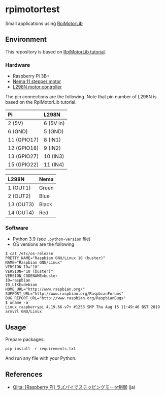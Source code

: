 # rpimotortest

Small applications using [RpiMotorLib](https://github.com/gavinlyonsrepo/RpiMotorLib)

## Environment

This repository is based on [RpiMotorLib tutorial](https://github.com/gavinlyonsrepo/RpiMotorLib/blob/master/Documentation/Nema11L298N.md).

### Hardware

- Raspberry Pi 3B+
- [Nema 11 stepper motor](https://www.pololu.com/product/1205/resources)
- [L298N motor controller](https://components101.com/modules/l293n-motor-driver-module)

The pin connections are the following. Note that pin number of L298N is based on the RpiMotorLib tutorial.

| Pi | L298N |
|:---|:---|
| 2 (5V) | 6 (5V in) |
| 6 (GND) | 5 (GND) |
| 11 (GPIO17) | 8 (IN1) |
| 12 (GPIO18) | 9 (IN2) |
| 13 (GPIO27) | 10 (IN3) |
| 15 (GPIO22) | 11 (IN4) |

| L298N | Nema |
|:---|:---|
| 1 (OUT1) | Green |
| 2 (OUT2) | Blue |
| 13 (OUT3) | Black |
| 14 (OUT4) | Red |

### Software

- Python 3.9 (see `.python-version` file)
- OS versions are the following

```console
$ cat /etc/os-release
PRETTY_NAME="Raspbian GNU/Linux 10 (buster)"
NAME="Raspbian GNU/Linux"
VERSION_ID="10"
VERSION="10 (buster)"
VERSION_CODENAME=buster
ID=raspbian
ID_LIKE=debian
HOME_URL="http://www.raspbian.org/"
SUPPORT_URL="http://www.raspbian.org/RaspbianForums"
BUG_REPORT_URL="http://www.raspbian.org/RaspbianBugs"
$ uname -a
Linux raspberrypi 4.19.66-v7+ #1253 SMP Thu Aug 15 11:49:46 BST 2019 armv7l GNU/Linux
```

## Usage

Prepare packages:

```console
pip install -r requirements.txt
```

And run any file with your Python.

## References

- [Qiita: [Raspberry Pi] ラズパイでステッピングモータ制御](https://qiita.com/zoo_dj/items/0c7f632967e266bac64a) (ja)
